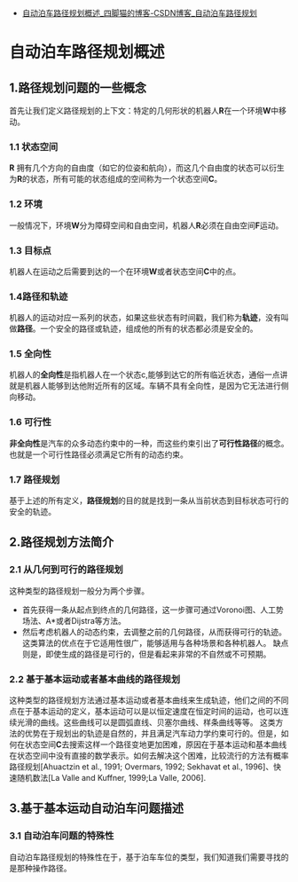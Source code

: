 - [自动泊车路径规划概述_四脚猫的博客-CSDN博客_自动泊车路径规划](https://blog.csdn.net/muyilove/article/details/89309189)

# 自动泊车路径规划概述

## 1.路径规划问题的一些概念

首先让我们定义路径规划的上下文：特定的几何形状的机器人**R**在一个环境**W**中移动。

### 1.1 状态空间

**R** 拥有几个方向的自由度（如它的位姿和航向），而这几个自由度的状态可以衍生为**R**的状态，所有可能的状态组成的空间称为一个状态空间**C**。

### 1.2 环境

一般情况下，环境**W**分为障碍空间和自由空间，机器人**R**必须在自由空间**F**运动。

### 1.3 目标点

机器人在运动之后需要到达的一个在环境**W**或者状态空间**C**中的点。

### 1.4路径和轨迹

机器人的运动对应一系列的状态，如果这些状态有时间戳，我们称为**轨迹**，没有叫做**路径**。一个安全的路径或轨迹，组成他的所有的状态都必须是安全的。

### 1.5 全向性

机器人的**全向性**是指机器人在一个状态c,能够到达它的所有临近状态，通俗一点讲就是机器人能够到达他附近所有的区域。车辆不具有全向性，是因为它无法进行侧向移动。

### 1.6 可行性

**非全向性**是汽车的众多动态约束中的一种，而这些约束引出了**可行性路径**的概念。也就是一个可行性路径必须满足它所有的动态约束。

### 1.7 路径规划

基于上述的所有定义，**路径规划**的目的就是找到一条从当前状态到目标状态可行的安全的轨迹。

## 2.路径规划方法简介

### 2.1 从几何到可行的路径规划

这种类型的路径规划一般分为两个步骤。

- 首先获得一条从起点到终点的几何路径，这一步骤可通过Voronoi图、人工势场法、A*或者Dijstra等方法。
- 然后考虑机器人的动态约束，去调整之前的几何路径，从而获得可行的轨迹。
  这类算法的优点在于它适用性很广，能够适用与各种场景和各种机器人。
  缺点则是，即使生成的路径是可行的，但是看起来非常的不自然或不可预期。

### 2.2 基于基本运动或者基本曲线的路径规划

这种类型的路径规划方法通过基本运动或者基本曲线来生成轨迹，他们之间的不同点在于基本运动的定义，基本运动可以是以恒定速度在恒定时间的运动，也可以连续光滑的曲线。这些曲线可以是圆弧直线、贝塞尔曲线、样条曲线等等。
这类方法的优势在于规划出的轨迹是自然的，并且满足汽车动力学约束可行的。但是，如何在状态空间**C**去搜索这样一个路径变地更加困难，原因在于基本运动和基本曲线在状态空间中没有直接的数学表示。如何去解决这个困难，比较流行的方法有概率路径规划[Ahuactzin et al., 1991; Overmars, 1992; Sekhavat et al., 1996]、快速随机数法[La Valle and Kuffner, 1999;La Valle, 2006].

## 3.基于基本运动自动泊车问题描述

### 3.1 自动泊车问题的特殊性

自动泊车路径规划的特殊性在于，基于泊车车位的类型，我们知道我们需要寻找的是那种操作路径。